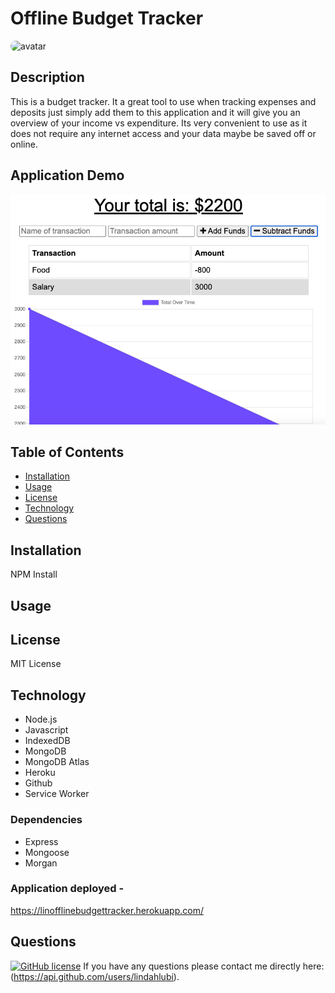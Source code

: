 # Offline Budget Tracker

<img src="https://avatars.githubusercontent.com/u/73988543?v=4" alt="avatar" style="border-radius: 36px" width="60" />

## Description

This is a budget tracker. It a great tool to use when tracking expenses and deposits just simply add them to this application and it will give you an overview of your income vs expenditure. Its very convenient to use as it does not require any internet access and your data maybe be saved off or online.

## Application Demo

<img src ="public/icons/demo budget tracker.png " />

## Table of Contents 

* [Installation](#installation)
* [Usage](#usage)
* [License](#license)
* [Technology](#technology)
* [Questions](#questions)

## Installation

NPM Install

## Usage

## License

MIT License

## Technology 

- Node.js
- Javascript
- IndexedDB
- MongoDB
- MongoDB Atlas
- Heroku
- Github
- Service Worker

### Dependencies

- Express
- Mongoose
- Morgan

### Application deployed - 

https://linofflinebudgettracker.herokuapp.com/






## Questions

[![GitHub license](https://img.shields.io/badge/GitHubUser-lindahlubi-orange)](https://api.github.com/users/lindahlubi)
If you have any questions please contact me directly here: (https://api.github.com/users/lindahlubi).